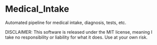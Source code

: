 # Medical_Intake
Automated pipeline for medical intake, diagnosis, tests, etc.

DISCLAIMER: This software is released under the MIT license, meaning I take no responsibility or liability for what it does. Use at your own risk. 
